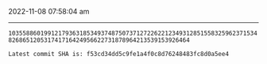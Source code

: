 2022-11-08 07:58:04 am

---

`1035588601991217936318534937487507371272262212349312851558325962371534826865120531741716424956622731878964213539153926464`

`Latest commit SHA is: f53cd34dd5c9fe1a4f0c8d76248483fc8d0a5ee4 `
